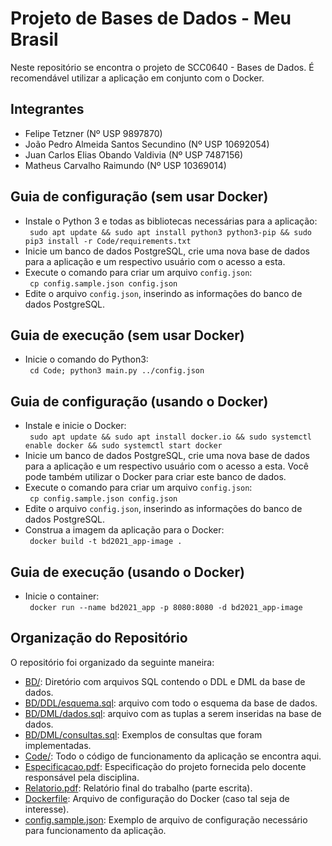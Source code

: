 # Projeto de Bases de Dados - Meu Brasil

Neste repositório se encontra o projeto de SCC0640 - Bases de Dados. É recomendável utilizar a aplicação em conjunto com o Docker.

## Integrantes
* Felipe Tetzner (Nº USP 9897870)
* João Pedro Almeida Santos Secundino (Nº USP 10692054)
* Juan Carlos Elias Obando Valdivia (Nº USP 7487156)
* Matheus Carvalho Raimundo (Nº USP 10369014)

## Guia de configuração (sem usar Docker)
* Instale o Python 3 e todas as bibliotecas necessárias para a aplicação:  
``` sudo apt update && sudo apt install python3 python3-pip && sudo pip3 install -r Code/requirements.txt```  
* Inicie um banco de dados PostgreSQL, crie uma nova base de dados para a aplicação e um respectivo usuário com o acesso a esta.  
* Execute o comando para criar um arquivo `config.json`:  
``` cp config.sample.json config.json```  
* Edite o arquivo `config.json`, inserindo as informações do banco de dados PostgreSQL.  

## Guia de execução (sem usar Docker)
* Inicie o comando do Python3:  
``` cd Code; python3 main.py ../config.json```  

## Guia de configuração (usando o Docker)
* Instale e inicie o Docker:  
``` sudo apt update && sudo apt install docker.io && sudo systemctl enable docker && sudo systemctl start docker```  
* Inicie um banco de dados PostgreSQL, crie uma nova base de dados para a aplicação e um respectivo usuário com o acesso a esta. Você pode também utilizar o Docker para criar este banco de dados.  
* Execute o comando para criar um arquivo `config.json`:  
``` cp config.sample.json config.json```  
* Edite o arquivo `config.json`, inserindo as informações do banco de dados PostgreSQL.  
* Construa a imagem da aplicação para o Docker:  
``` docker build -t bd2021_app-image .```  

## Guia de execução (usando o Docker)
* Inicie o container:  
``` docker run --name bd2021_app -p 8080:8080 -d bd2021_app-image```  

## Organização do Repositório
O repositório foi organizado da seguinte maneira:
* [BD/](BD): Diretório com arquivos SQL contendo o DDL e DML da base de dados.
* [BD/DDL/esquema.sql](BD/DDL/esquema.sql): arquivo com todo o esquema da base de dados.
* [BD/DML/dados.sql](BD/DML/dados.sql): arquivo com as tuplas a serem inseridas na base de dados.
* [BD/DML/consultas.sql](BD/DML/consultas.sql): Exemplos de consultas que foram implementadas.
* [Code/](Code): Todo o código de funcionamento da aplicação se encontra aqui.
* [Especificacao.pdf](Especificacao.pdf): Especificação do projeto fornecida pelo docente responsável pela disciplina.
* [Relatorio.pdf](Relatorio.pdf): Relatório final do trabalho (parte escrita).
* [Dockerfile](Dockerfile): Arquivo de configuração do Docker (caso tal seja de interesse).
* [config.sample.json](config.sample.json): Exemplo de arquivo de configuração necessário para funcionamento da aplicação.
